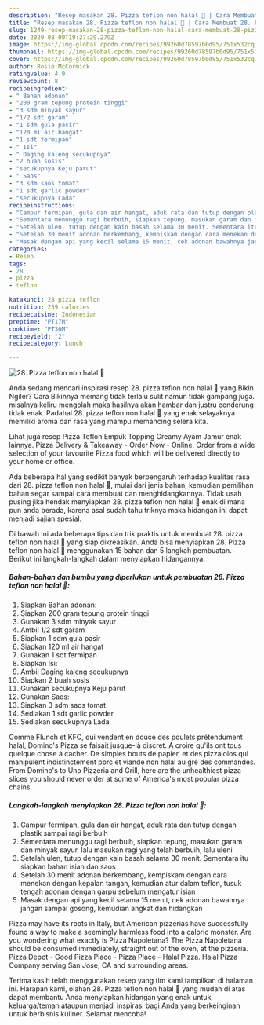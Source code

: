 ```yaml
---
description: "Resep masakan 28. Pizza teflon non halal 🐷 | Cara Membuat 28. Pizza teflon non halal 🐷 Yang Paling Enak"
title: "Resep masakan 28. Pizza teflon non halal 🐷 | Cara Membuat 28. Pizza teflon non halal 🐷 Yang Paling Enak"
slug: 1249-resep-masakan-28-pizza-teflon-non-halal-cara-membuat-28-pizza-teflon-non-halal-yang-paling-enak
date: 2020-08-09T19:27:29.279Z
image: https://img-global.cpcdn.com/recipes/99260d78597b0d95/751x532cq70/28-pizza-teflon-non-halal-🐷-foto-resep-utama.jpg
thumbnail: https://img-global.cpcdn.com/recipes/99260d78597b0d95/751x532cq70/28-pizza-teflon-non-halal-🐷-foto-resep-utama.jpg
cover: https://img-global.cpcdn.com/recipes/99260d78597b0d95/751x532cq70/28-pizza-teflon-non-halal-🐷-foto-resep-utama.jpg
author: Rosie McCormick
ratingvalue: 4.9
reviewcount: 8
recipeingredient:
- " Bahan adonan"
- "200 gram tepung protein tinggi"
- "3 sdm minyak sayur"
- "1/2 sdt garam"
- "1 sdm gula pasir"
- "120 ml air hangat"
- "1 sdt fermipan"
- " Isi"
- " Daging kaleng secukupnya"
- "2 buah sosis"
- "secukupnya Keju parut"
- " Saos"
- "3 sdm saos tomat"
- "1 sdt garlic powder"
- "secukupnya Lada"
recipeinstructions:
- "Campur fermipan, gula dan air hangat, aduk rata dan tutup dengan plastik sampai ragi berbuih"
- "Sementara menunggu ragi berbuih, siapkan tepung, masukan garam dan minyak sayur, lalu masukan ragi yang telah berbuih, lalu uleni"
- "Setelah ulen, tutup dengan kain basah selama 30 menit. Sementara itu siapkan bahan isian dan saos"
- "Setelah 30 menit adonan berkembang, kempiskam dengan cara menekan dengan kepalan tangan, kemudian atur dalam teflon, tusuk tengah adonan dengan garpu sebelum mengatur isian"
- "Masak dengan api yang kecil selama 15 menit, cek adonan bawahnya jangan sampai gosong, kemudian angkat dan hidangkan"
categories:
- Resep
tags:
- 28
- pizza
- teflon

katakunci: 28 pizza teflon 
nutrition: 259 calories
recipecuisine: Indonesian
preptime: "PT17M"
cooktime: "PT30M"
recipeyield: "2"
recipecategory: Lunch

---
```



![28. Pizza teflon non halal 🐷](https://img-global.cpcdn.com/recipes/99260d78597b0d95/751x532cq70/28-pizza-teflon-non-halal-🐷-foto-resep-utama.jpg)

Anda sedang mencari inspirasi resep 28. pizza teflon non halal 🐷 yang Bikin Ngiler? Cara Bikinnya memang tidak terlalu sulit namun tidak gampang juga. misalnya keliru mengolah maka hasilnya akan hambar dan justru cenderung tidak enak. Padahal 28. pizza teflon non halal 🐷 yang enak selayaknya memiliki aroma dan rasa yang mampu memancing selera kita.

Lihat juga resep Pizza Teflon Empuk Topping Creamy Ayam Jamur enak lainnya. Pizza Delivery &amp; Takeaway - Order Now - Online. Order from a wide selection of your favourite Pizza food which will be delivered directly to your home or office.

Ada beberapa hal yang sedikit banyak berpengaruh terhadap kualitas rasa dari 28. pizza teflon non halal 🐷, mulai dari jenis bahan, kemudian pemilihan bahan segar sampai cara membuat dan menghidangkannya. Tidak usah pusing jika hendak menyiapkan 28. pizza teflon non halal 🐷 enak di mana pun anda berada, karena asal sudah tahu triknya maka hidangan ini dapat menjadi sajian spesial.


Di bawah ini ada beberapa tips dan trik praktis untuk membuat 28. pizza teflon non halal 🐷 yang siap dikreasikan. Anda bisa menyiapkan 28. Pizza teflon non halal 🐷 menggunakan 15 bahan dan 5 langkah pembuatan. Berikut ini langkah-langkah dalam menyiapkan hidangannya.

<!--inarticleads1-->

##### Bahan-bahan dan bumbu yang diperlukan untuk pembuatan 28. Pizza teflon non halal 🐷:

1. Siapkan  Bahan adonan:
1. Siapkan 200 gram tepung protein tinggi
1. Gunakan 3 sdm minyak sayur
1. Ambil 1/2 sdt garam
1. Siapkan 1 sdm gula pasir
1. Siapkan 120 ml air hangat
1. Gunakan 1 sdt fermipan
1. Siapkan  Isi:
1. Ambil  Daging kaleng secukupnya
1. Siapkan 2 buah sosis
1. Gunakan secukupnya Keju parut
1. Gunakan  Saos:
1. Siapkan 3 sdm saos tomat
1. Sediakan 1 sdt garlic powder
1. Sediakan secukupnya Lada


Comme Flunch et KFC, qui vendent en douce des poulets prétendument halal, Domino&#39;s Pizza se faisait jusque-là discret. A croire qu&#39;ils ont tous quelque chose à cacher. De simples bouts de papier, et des pizzaiolos qui manipulent indistinctement porc et viande non halal au gré des commandes. From Domino&#39;s to Uno Pizzeria and Grill, here are the unhealthiest pizza slices you should never order at some of America&#39;s most popular pizza chains. 

<!--inarticleads2-->

##### Langkah-langkah menyiapkan 28. Pizza teflon non halal 🐷:

1. Campur fermipan, gula dan air hangat, aduk rata dan tutup dengan plastik sampai ragi berbuih
1. Sementara menunggu ragi berbuih, siapkan tepung, masukan garam dan minyak sayur, lalu masukan ragi yang telah berbuih, lalu uleni
1. Setelah ulen, tutup dengan kain basah selama 30 menit. Sementara itu siapkan bahan isian dan saos
1. Setelah 30 menit adonan berkembang, kempiskam dengan cara menekan dengan kepalan tangan, kemudian atur dalam teflon, tusuk tengah adonan dengan garpu sebelum mengatur isian
1. Masak dengan api yang kecil selama 15 menit, cek adonan bawahnya jangan sampai gosong, kemudian angkat dan hidangkan


Pizza may have its roots in Italy, but American pizzerias have successfully found a way to make a seemingly harmless food into a caloric monster. Are you wondering what exactly is Pizza Napoletana? The Pizza Napoletana should be consumed immediately, straight out of the oven, at the pizzeria. Pizza Depot - Good Pizza Place - Pizza Place - Halal Pizza. Halal Pizza Company serving San Jose, CA and surrounding areas. 

Terima kasih telah menggunakan resep yang tim kami tampilkan di halaman ini. Harapan kami, olahan 28. Pizza teflon non halal 🐷 yang mudah di atas dapat membantu Anda menyiapkan hidangan yang enak untuk keluarga/teman ataupun menjadi inspirasi bagi Anda yang berkeinginan untuk berbisnis kuliner. Selamat mencoba!
